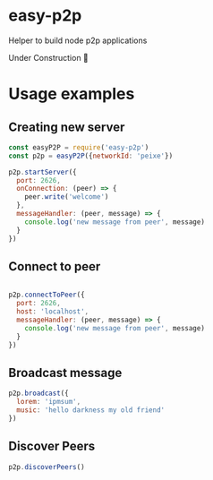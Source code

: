 # easy-p2p
Helper to build node p2p applications

Under Construction 🎈

# Usage examples

## Creating new server
```javascript
const easyP2P = require('easy-p2p')
const p2p = easyP2P({networkId: 'peixe'})

p2p.startServer({
  port: 2626,
  onConnection: (peer) => {
    peer.write('welcome')
  },
  messageHandler: (peer, message) => {
    console.log('new message from peer', message)
  }
})
```

## Connect to peer
```javascript

p2p.connectToPeer({
  port: 2626,
  host: 'localhost',
  messageHandler: (peer, message) => {
    console.log('new message from peer', message)
  }
})
```

## Broadcast message
```javascript
p2p.broadcast({
  lorem: 'ipmsum',
  music: 'hello darkness my old friend'
})
```

## Discover Peers
```javascript
p2p.discoverPeers()
```


